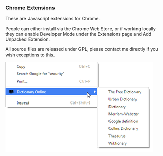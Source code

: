 ### Chrome Extensions

These are Javascript extensions for Chrome.

People can either install via the Chrome Web Store, or if working locally they can enable Developer Mode under the Extensions page and Add Unpacked Extension.

All source files are released under GPL, please contact me directly if you wish exceptions to this.


![Image of screenshot](https://github.com/praveenkumarv/dictionary-online/blob/master/screenshot.png)
